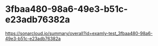 # 3fbaa480-98a6-49e3-b51c-e23adb76382a
https://sonarcloud.io/summary/overall?id=examly-test_3fbaa480-98a6-49e3-b51c-e23adb76382a
